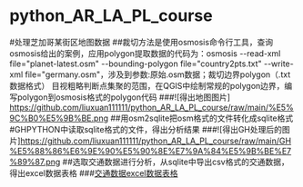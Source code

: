 # python_AR_LA_PL_course
#处理芝加哥某街区地图数据
##裁切方法是使用osmosis命令行工具，查询osmosis给出的案例，应用polygon提取数据的代码为：osmosis --read-xml file="planet-latest.osm" --bounding-polygon file="country2pts.txt" --write-xml file="germany.osm"，涉及到参数:原始.osm数据；裁切边界polygon（.txt数据格式）
目视粗略判断点集聚的范围，在QGIS中绘制常规的polygon边界，编写polygon到osmosis格式的polygon代码
###![得出地图图片]
https://github.com/liuxuan111111/python_AR_LA_PL_course/raw/main/%E5%9C%B0%E5%9B%BE.png
##用osm2sqlite把osm格式的文件转化成sqlite格式
#GHPYTHON中读取sqlite格式的文件，得出分析结果
###![得出GH处理后的图片]https://github.com/liuxuan111111/python_AR_LA_PL_course/raw/main/GH%E5%88%86%E6%9E%90%E5%90%8E%E7%9A%84%E5%9B%BE%E7%89%87.png
##选取交通数据进行分析，从sqlite中导出csv格式的交通数据，得出excel数据表格
###[交通数据excel数据表格](https://github.com/liuxuan111111/python_AR_LA_PL_course/blob/main/way.csv)


